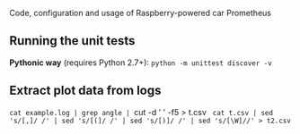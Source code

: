 Code, configuration and usage of Raspberry-powered car Prometheus


Running the unit tests
----------------------
__Pythonic way__ (requires Python 2.7+):
  `python -m unittest discover -v`

Extract plot data from logs
---------------------------

  `cat example.log | grep angle | `cut -d ' ' -f5 > t.csv` `
  `cat t.csv | sed 's/[,]/ /' | sed 's/[(]/ /' | sed 's/[)]/ /' | sed 's/[\W]//' > t2.csv`